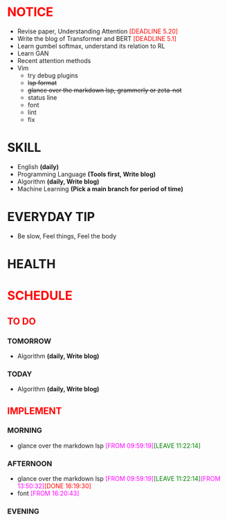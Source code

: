 # <font color=red>NOTICE</font>

- Revise paper, Understanding Attention <font color=red>[DEADLINE 5.20]</font>
- Write the blog of Transformer and BERT <font color=red>[DEADLINE 5.1]</font>
- Learn gumbel softmax, understand its relation to RL
- Learn GAN
- Recent attention methods
- Vim
  - try debug plugins
  - <s><span>lsp format</span></s>
  - <s><span>glance over the markdown lsp, grammerly or zeta-not</span></s>
  - status line
  - font
  - lint
  - fix

# SKILL

- English **(daily)**
- Programming Language **(Tools first, Write blog)**
- Algorithm **(daily, Write blog)**
- Machine Learning **(Pick a main branch for period of time)**

# EVERYDAY TIP

- Be slow, Feel things, Feel the body

# HEALTH

# <font color=red>SCHEDULE</font>

## <font color=red>TO DO</font>

### TOMORROW

- Algorithm **(daily, Write blog)**

### TODAY

- Algorithm **(daily, Write blog)**

## <font color=red>IMPLEMENT</font>

### MORNING

- glance over the markdown lsp <font color=magenta>[FROM
  09:59:19]</font><font color=green>[LEAVE 11:22:14]</font>

### AFTERNOON

- glance over the markdown lsp <font color=magenta>[FROM
  09:59:19]</font><font color=green>[LEAVE
  11:22:14]</font><font color=magenta>[FROM
  13:50:32]</font><font color=red>[DONE 16:19:30]</font>
- font <font color=magenta>[FROM 16:20:43]</font>

### EVENING
